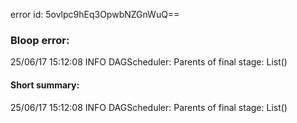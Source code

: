 error id: 5ovlpc9hEq3OpwbNZGnWuQ==
### Bloop error:

25/06/17 15:12:08 INFO DAGScheduler: Parents of final stage: List()
#### Short summary: 

25/06/17 15:12:08 INFO DAGScheduler: Parents of final stage: List()